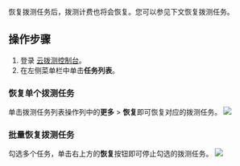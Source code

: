 恢复拨测任务后，拨测计费也将会恢复。您可以参见下文恢复拨测任务。

## 操作步骤
1. 登录 [云拨测控制台](https://console.cloud.tencent.com/cat)。
2. 在左侧菜单栏中单击**任务列表**。

### 恢复单个拨测任务
单击拨测任务列表操作列中的**更多** > **恢复**即可恢复对应的拨测任务。
![](https://main.qcloudimg.com/raw/ebdfdf2fd359d302bb597399fc16452e.png)

### 批量恢复拨测任务
勾选多个任务，单击右上方的**恢复**按钮即可停止勾选的拨测任务。
![](https://main.qcloudimg.com/raw/7ee42d3ee8bdc09ca151adfae52d8ade.png)


